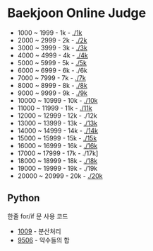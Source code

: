 # Baekjoon Online Judge

* 1000 ~ 1999 - 1k - [./1k](./1k)
* 2000 ~ 2999 - 2k - [./2k](./2k)
* 3000 ~ 3999 - 3k - [./3k](./3k)
* 4000 ~ 4999 - 4k - [./4k](./4k)
* 5000 ~ 5999 - 5k - [./5k](./5k)
* 6000 ~ 6999 - 6k - ./6k
* 7000 ~ 7999 - 7k - [./7k](./7k)
* 8000 ~ 8999 - 8k - [./8k](./8k)
* 9000 ~ 9999 - 9k - [./9k](./9k)
* 10000 ~ 10999 - 10k - [./10k](./10k)
* 11000 ~ 11999 - 11k - [./11k](./11k)
* 12000 ~ 12999 - 12k - ./12k
* 13000 ~ 13999 - 13k - [./13k](./13k)
* 14000 ~ 14999 - 14k - [./14k](./14k)
* 15000 ~ 15999 - 15k - [./15k](./15k)
* 16000 ~ 16999 - 16k - [./16k](./16k)
* 17000 ~ 17999 - 17k - ./17k]
* 18000 ~ 18999 - 18k - [./18k](./18k)
* 19000 ~ 19999 - 19k - ./19k
* 20000 ~ 20999 - 20k - [./20k](./20k)

## Python
한줄 for/if 문 사용 코드
 * [1009](./python/1009.py) - 분산처리
 * [9506](./python/9506.py) - 약수들의 합